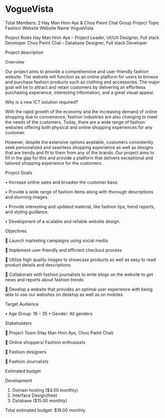 # VogueVista
Total Members: 2	Hay Man Hnin Aye & Choo Pwint Chal
Group Project Topic	Fashion Website
Website Name	VogueVista

Project Roles
Hay Man Hnin Aye – Project Leader, UI/UX Designer, Full stack Developer
Choo Pwint Chal – Database Designer, Full stack Developer

Project description

Overview

Our project aims to provide a comprehensive and user-friendly fashion website. The website will function as an online platform for users to browse and purchase fashion products such as clothing and accessories. The major goal will be to attract and retain customers by delivering an effortless purchasing experience, interesting information, and a great visual appeal.

Why is a new ICT solution required?

With the rapid growth of the economy and the increasing demand of online shopping due to convenience, fashion industries are also changing to meet the needs of the customers. Today, there are a wide range of fashion websites offering both physical and online shopping experiences for any customer. 

However, despite the extensive options available, customers consistently seek personalized and seamless shopping experience as well as designs that are trendy and fit to them from any of the brands. Our project aims to fill in the gap for this and provide a platform that delivers exceptional and tailored shopping experience for the customers.

 
Project Goals

•	Increase online sales and broaden the customer base.

•	Provide a wide range of fashion items along with thorough descriptions and stunning images.

•	Provide interesting and updated material, like fashion tips, trend reports, and styling guidance.

•	Development of a scalable and reliable website design.

Objectives

	Launch marketing campaigns using social media

	Implement user-friendly and efficient checkout process

	Utilize high quality images to showcase products as well as easy to read product details and descriptions

	Collaborate with fashion journalists to write blogs on the website to get news and reports about fashion trends

	Develop a website that provides an optimal user experience with being able to use our websites on desktop as well as on mobiles

Target Audience

•	Age Group: 16 – 35
•	Gender: All genders

Stakeholders

	Project Team (Hay Man Hnin Aye, Choo Pwint Chal)

	Online shoppers/ Fashion enthusiasts

	Fashion designers

	Fashion Journalists

Estimated budget

Development

1.	Domain hosting ($4.00 monthly)
2.	Interface Design(free)
3.	Database ($15.00 monthly)
   
Total estimated budget: $19.00 monthly
